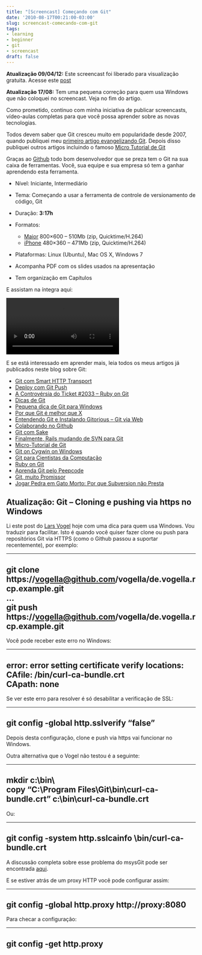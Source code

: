 ```yaml
---
title: "[Screencast] Começando com Git"
date: '2010-08-17T00:21:00-03:00'
slug: screencast-comecando-com-git
tags:
- learning
- beginner
- git
- screencast
draft: false
---
```


 **Atualização 09/04/12:** Este screencast foi liberado para visualização gratuita. Acesse este [post](http://akitaonrails.com/2012/04/09/screencasts-liberados-gratuitamente)

**Atualização 17/08:** Tem uma pequena correção para quem usa Windows que não coloquei no screencast. Veja no fim do artigo.

Como prometido, continuo com minha iniciativa de publicar screencasts, vídeo-aulas completas para que você possa aprender sobre as novas tecnologias.

Todos devem saber que Git cresceu muito em popularidade desde 2007, quando publiquei meu [primeiro artigo evangelizando Git](http://www.akitaonrails.com/2007/09/22/jogar-pedra-em-gato-morto-por-que-subversion-no-presta). Depois disso publiquei outros artigos incluindo o famoso [Micro Tutorial de Git](http://www.akitaonrails.com/2008/04/02/micro-tutorial-de-git)

Graças ao [Github](http://www.github.com) todo bom desenvolvedor que se preza tem o Git na sua caixa de ferramentas. Você, sua equipe e sua empresa só tem a ganhar aprendendo esta ferramenta.

- Nível: Iniciante, Intermediário
- Tema: Começando a usar a ferramenta de controle de versionamento de código, Git
- Duração: **3:17h**
- Formatos: 
  - [Maior](http://bit.ly/Iv8XfH) 800×600 – 510Mb (zip, Quicktime/H.264)
  - [iPhone](http://bit.ly/1b7CwLc) 480×360 – 471Mb (zip, Quicktime/H.264)

- Plataformas: Linux (Ubuntu), Mac OS X, Windows 7
- Acompanha PDF com os slides usados na apresentação
- Tem organização em Capítulos


E assistam na íntegra aqui:

<video controls>
<source src="https://screencasts2010.s3.us-east-2.amazonaws.com/Comecando_com_Git/Come%C3%A7ando+com+Git.mov">
Your browser does not support the video tag. [Direct Link](https://screencasts2010.s3.us-east-2.amazonaws.com/Comecando_com_Git/Come%C3%A7ando+com+Git.mov)
</source></video>

E se está interessado em aprender mais, leia todos os meus artigos já publicados neste blog sobre Git:

- [Git com Smart HTTP Transport](/2010/03/14/git-com-smart-http-transport)
- [Deploy com Git Push](/2010/02/13/deploy-com-git-push)
- [A Controvérsia do Ticket #2033 – Ruby on Git](/2009/09/04/a-controv-rsia-do-ticket-2033-ruby-on-git)
- [Dicas de Git](/2009/07/05/dicas-de-git)
- [Pequena dica de Git para Windows](/2009/02/23/pequena-dica-de-git-para-windows)
- [Por que Git é melhor que X](/2008/12/02/tradu-o-por-que-git-melhor-que-x)
- [Entendendo Git e Instalando Gitorious – Git via Web](/2008/10/02/entendendo-git-e-instalando-gitorious-git-via-web)
- [Colaborando no Github](/2008/09/21/colaborando-no-github)
- [Git com Sake](/2008/04/03/git-com-sake)
- [Finalmente, Rails mudando de SVN para Git](/2008/04/02/finalmente-rails-mudando-de-svn-para-git)
- [Micro-Tutorial de Git](/2008/04/02/micro-tutorial-de-git)
- [Git on Cygwin on Windows](/2008/02/13/git-on-cygwin-on-windows)
- [Git para Cientistas da Computação](/2008/02/12/git-para-cientistas-da-computa-o)
- [Ruby on Git](/2008/02/04/ruby-on-git)
- [Aprenda Git pelo Peepcode](/2007/10/26/aprenda-git-pelo-peepcode)
- [Git, muito Promissor](/2007/09/22/git-muito-promissor)
- [Jogar Pedra em Gato Morto: Por que Subversion não Presta](/2007/09/22/jogar-pedra-em-gato-morto-por-que-subversion-no-presta)

## Atualização: Git – Cloning e pushing via https no Windows

Li este post do [Lars Vogel](http://www.vogella.de/blog/2010/08/09/git-https/) hoje com uma dica para quem usa Windows. Vou traduzir para facilitar. Isto é quando você quiser fazer clone ou push para repositórios Git via HTTPS (como o Github passou a suportar recentemente), por exemplo:

* * *

git clone https://vogella@github.com/vogella/de.vogella.rcp.example.git  
…  
git push https://vogella@github.com/vogella/de.vogella.rcp.example.git  
-

Você pode receber este erro no Windows:

* * *

error: error setting certificate verify locations:  
CAfile: /bin/curl-ca-bundle.crt  
CApath: none  
-

Se ver este erro para resolver é só desabilitar a verificação de SSL:

* * *

git config -global http.sslverify “false”  
--

Depois desta configuração, clone e push via https vai funcionar no Windows.

Outra alternativa que o Vogel não testou é a seguinte:

* * *

mkdir c:\bin\  
copy “C:\Program Files\Git\bin\curl-ca-bundle.crt” c:\bin\curl-ca-bundle.crt  
-

Ou:

* * *

git config -system http.sslcainfo \bin/curl-ca-bundle.crt  
--

A discussão completa sobre esse problema do msysGit pode ser encontrada [aqui](http://github.com/blog/642-smart-http-support).

E se estiver atrás de um proxy HTTP você pode configurar assim:

* * *

git config -global http.proxy http://proxy:8080  
--

Para checar a configuração:

* * *

git config -get http.proxy  
--

